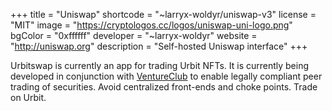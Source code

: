 +++
title = "Uniswap"
shortcode = "~larryx-woldyr/uniswap-v3"
license = "MIT"
image = "https://cryptologos.cc/logos/uniswap-uni-logo.png"
bgColor = "0xffffff"
developer = "~larryx-woldyr"
website = "http://uniswap.org"
description = "Self-hosted Uniswap interface"
+++

Urbitswap is currently an app for trading Urbit NFTs. It is currently being developed in conjunction with [VentureClub](https://www.ventureclub.club/) to enable legally compliant peer trading of securities. Avoid centralized front-ends and choke points. Trade on Urbit.
